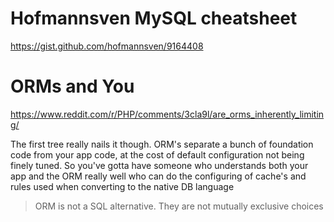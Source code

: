 # Hofmannsven MySQL cheatsheet
https://gist.github.com/hofmannsven/9164408

# ORMs and You
https://www.reddit.com/r/PHP/comments/3cla9l/are_orms_inherently_limiting/
> 
The first tree really nails it though.  ORM's separate a bunch of foundation code from your app code, at the cost of default configuration not being finely tuned.  So you've gotta have someone who understands both your app and the ORM really well who can do the configuring of cache's and rules used when converting to the native DB language

> ORM is not a SQL alternative. They are not mutually exclusive choices
